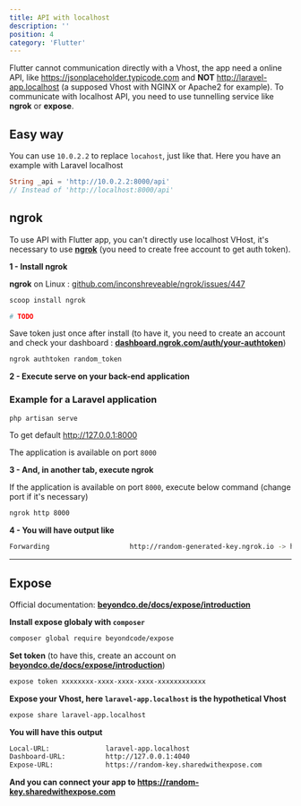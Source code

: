```yaml
---
title: API with localhost
description: ''
position: 4
category: 'Flutter'
---
```


Flutter cannot communication directly with a Vhost, the app need a online API, like <https://jsonplaceholder.typicode.com> and **NOT** <http://laravel-app.localhost> (a supposed Vhost with NGINX or Apache2 for example). To communicate with localhost API, you need to use tunnelling service like **ngrok** or **expose**.

## Easy way

You can use `10.0.2.2` to replace `locahost`, just like that. Here you have an example with Laravel localhost

```dart
String _api = 'http://10.0.2.2:8000/api'
// Instead of 'http://localhost:8000/api'
```

## ngrok

To use API with Flutter app, you can't directly use localhost VHost, it's necessary to use [**ngrok**](https://ngrok.com) (you need to create free account to get auth token).

**1 - Install ngrok**

**ngrok** on Linux : [github.com/inconshreveable/ngrok/issues/447](https://github.com/inconshreveable/ngrok/issues/447)

<code-group>
  <code-block label="Windows" active>

  ```bash
  scoop install ngrok
  ```

  </code-block>
  <code-block label="Linux">

  ```bash
  # TODO
  ```

  </code-block>
</code-group>

Save token just once after install (to have it, you need to create an account and check your dashboard : [**dashboard.ngrok.com/auth/your-authtoken**](https://dashboard.ngrok.com/auth/your-authtoken))

```bash
ngrok authtoken random_token
```

**2 - Execute serve on your back-end application**

### Example for a Laravel application

```bash
php artisan serve
```

To get default <http://127.0.0.1:8000>

The application is available on port `8000`

**3 - And, in another tab, execute ngrok**

If the application is available on port `8000`, execute below command (change port if it's necessary)

```bash
ngrok http 8000
```

**4 - You will have output like**

```bash
Forwarding                    http://random-generated-key.ngrok.io -> http://localhost:8000
```

---

## Expose

Official documentation: [**beyondco.de/docs/expose/introduction**](https://beyondco.de/docs/expose/introduction)

**Install expose globaly with `composer`**

```bash
composer global require beyondcode/expose
```

**Set token** (to have this, create an account on [**beyondco.de/docs/expose/introduction**](https://beyondco.de/docs/expose/introduction))

```bash
expose token xxxxxxxx-xxxx-xxxx-xxxx-xxxxxxxxxxxx
```

**Expose your Vhost, here `laravel-app.localhost` is the hypothetical Vhost**

```bash
expose share laravel-app.localhost
```

**You will have this output**

```bash
Local-URL:              laravel-app.localhost
Dashboard-URL:          http://127.0.0.1:4040
Expose-URL:             https://random-key.sharedwithexpose.com
```

**And you can connect your app to <https://random-key.sharedwithexpose.com>**
